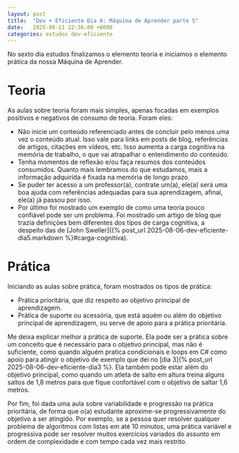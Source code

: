 ```yaml
---
layout: post
title:  "Dev + Eficiente Dia 6: Máquina de Aprender parte 5"
date:   2025-08-11 22:36:00 +0000
categories: estudos dev-eficiente
---
```

No sexto dia estudos finalizamos o elemento teoria e iniciamos o elemento prática da nossa Máquina de Aprender.

# Teoria

As aulas sobre teoria foram mais simples, apenas focadas em exemplos positivos e negativos de consumo de teoria. Foram eles:
- Não inicie um conteúdo referenciado antes de concluir pelo menos uma vez o conteúdo atual. Isso vale para links em posts de blog, referências de artigos, citações em vídeos, etc. Isso aumenta a carga cognitiva na memória de trabalho, o que vai atrapalhar o entendimento do conteúdo.
- Tenha momentos de reflexão e/ou faça resumos dos conteúdos consumidos. Quanto mais lembramos do que estudamos, mais a informação adquirida é fixada na memória de longo prazo.
- Se puder ter acesso a um professor(a), contrate um(a), ele(a) será uma boa ajuda com referências adequadas para sua aprendizagem, afinal, ele(a) já passou por isso.
- Por último foi mostrado um exemplo de como uma teoria pouco confiável pode ser um problema. Foi mostrado um artigo de blog que trazia definições bem diferentes dos tipos de carga cognitiva, a despeito das de [John Sweller]({% post_url 2025-08-06-dev-eficiente-dia5.markdown %}#carga-cognitiva).

# Prática

Iniciando as aulas sobre prática, foram mostrados os tipos de prática:
- Prática prioritária, que diz respeito ao objetivo principal de aprendizagem.
- Prática de suporte ou acessória, que está aquém ou além do objetivo principal de aprendizagem, ou serve de apoio para a prática prioritária.

Me deixa explicar melhor a prática de suporte. Ela pode ser a prática sobre um conceito que é necessário para o objetivo principal, mas não é suficiente, como quando alguém pratica condicionais e loops em C# como apoio para atingir o objetivo de exemplo que dei no [dia 3]{% post_url 2025-08-06-dev-eficiente-dia3 %}. Ela também pode estar além do objetivo principal, como quando um atleta de salto em altura treina alguns saltos de 1,8 metros para que fique confortável com o objetivo de saltar 1,6 metros.

Por fim, foi dada uma aula sobre variabilidade e progressão na prática prioritária, de forma que o(a) estudante aproxime-se progressivamente do objetivo a ser atingido. Por exemplo, se a pessoa quer resolver qualquer problema de algoritmos com listas em até 10 minutos, uma prática variável e progressiva pode ser resolver muitos exercícios variados do assunto em ordem de complexidade e com tempo cada vez mais restrito.